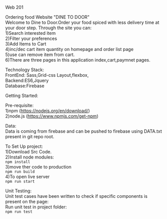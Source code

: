 Web 201

Ordering food Website "DINE TO DOOR"</br>
Welcome to Dine to Door.Order your food spiced with less delivery time at your door step. Through the site you can:</br>
1)Search interested item</br>
2)Filter your preferences</br>
3)Add Items to Cart</br>
4)inc/dec cart item quantity on homepage and order list page</br>
5)use can remove item from cart.</br>
6)There are three pages in this application index,cart,paymnet pages.</br>

Technology Stack:</br>
FrontEnd: Sass,Grid-css Layout,flexbox,</br>
Backend:ES6,Jquery</br>
Database:Firebase</br>

Getting Started:</br>

Pre-requisite:</br>
1)npm (https://nodejs.org/en/download/)</br>
2)node.js (https://www.npmjs.com/get-npm)</br>

Data:</br>
Data is coming from firebase and can be pushed to firebase using DATA.txt present in git repo root.</br>

To Set Up project:</br>
1)Download Src Code.</br>
2)Install node modules:</br>
 ``` npm install ```</br>
3)move ther code to production </br>
 ``` npm run build ```</br>
4)To open live server</br>
  ```npm run start```</br>

Unit Testing:</br>
Unit test cases have been written to check if specific components is present on the page:</br>
Run unit test in project folder:</br>
```npm run test```</br>
